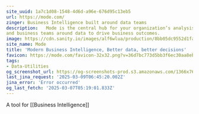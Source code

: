 ```yaml
---
site_uuid: 1a7c1d08-1548-4d6d-a96e-676d95c13eb5
url: https://mode.com/
zinger: Business Intelligence built around data teams
description:   Mode is the central hub for your organization’s analysis, uniting data teams
and business teams around data to drive business outcomes.
image: https://cdn.sanity.io/images/alf6wlua/production/8bb05dc9552d1fa2840b8177ae46f9e5615797e6-1200x630.png?w=1200&h=630&auto=format
site_name: Mode
title: 'Modern Business Intelligence, Better data, better decisions'
favicon: https://mode.com/favicon-32x32.png?v=36d7bc773d5bb3f6ec30aa8eb75f5f38
tags:
- Data-Utilities
og_screenshot_url: https://og-screenshots-prod.s3.amazonaws.com/1366x768/80/false/5fce38c3e9db087cf73da85460346e3d488b5f13481e7651a86933323d8cedc9.jpeg
last_jina_request: '2025-03-09T06:45:20.002Z'
jina_error: 'Error occurred'
og_last_fetch: '2025-03-07T05:19:01.833Z'
---
```

A tool for [[Business Intelligence]]

